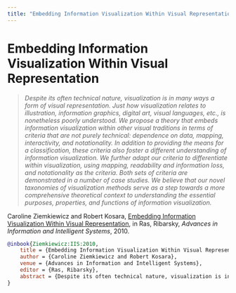 ```yaml
---
title: "Embedding Information Visualization Within Visual Representation"
---
```


# Embedding Information Visualization Within Visual Representation

> _Despite its often technical nature, visualization is in many ways a form of visual representation. Just how visualization relates to illustration, information graphics, digital art, visual languages, etc., is nonetheless poorly understood. We propose a theory that embeds information visualization within other visual traditions in terms of criteria that are not purely technical: dependence on data, mapping, interactivity, and notationality. In addition to providing the means for a classification, these criteria also foster a different understanding of information visualization. We further adapt our criteria to differentiate within visualization, using mapping, readability and information loss, and notationality as the criteria. Both sets of criteria are demonstrated in a number of case studies. We believe that our novel taxonomies of visualization methods serve as a step towards a more comprehensive theoretical context to understanding the essential purposes, properties, and functions of information visualization._

Caroline Ziemkiewicz and Robert Kosara, <a href="https://media.eagereyes.org/papers/2010/Ziemkiewicz-IIS-2010.pdf" target="_blank">Embedding Information Visualization Within Visual Representation</a>, in Ras, Ribarsky, _Advances in Information and Intelligent Systems_, 2010.


```bibtex
@inbook{Ziemkiewicz:IIS:2010,
	title = {Embedding Information Visualization Within Visual Representation},
	author = {Caroline Ziemkiewicz and Robert Kosara},
	venue = {Advances in Information and Intelligent Systems},
	editor = {Ras, Ribarsky},
	abstract = {Despite its often technical nature, visualization is in many ways a form of visual representation. Just how visualization relates to illustration, information graphics, digital art, visual languages, etc., is nonetheless poorly understood. We propose a theory that embeds information visualization within other visual traditions in terms of criteria that are not purely technical: dependence on data, mapping, interactivity, and notationality. In addition to providing the means for a classification, these criteria also foster a different understanding of information visualization. We further adapt our criteria to differentiate within visualization, using mapping, readability and information loss, and notationality as the criteria. Both sets of criteria are demonstrated in a number of case studies. We believe that our novel taxonomies of visualization methods serve as a step towards a more comprehensive theoretical context to understanding the essential purposes, properties, and functions of information visualization.},
}
```


